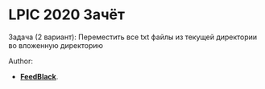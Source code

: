 # LPIC 2020 Зачёт
Задача (2 вариант):
Переместить все txt файлы из текущей директории во вложенную директорию

Author:
- [**FeedBlack**](http://steamcommunity.com/profiles/76561198278138597).
